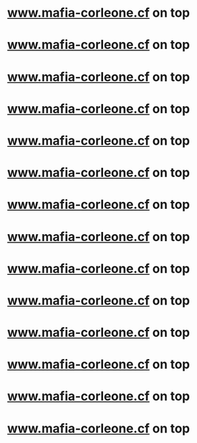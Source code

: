 # www.mafia-corleone.cf on top
# www.mafia-corleone.cf on top
# www.mafia-corleone.cf on top
# www.mafia-corleone.cf on top
# www.mafia-corleone.cf on top
# www.mafia-corleone.cf on top
# www.mafia-corleone.cf on top
# www.mafia-corleone.cf on top
# www.mafia-corleone.cf on top
# www.mafia-corleone.cf on top
# www.mafia-corleone.cf on top
# www.mafia-corleone.cf on top
# www.mafia-corleone.cf on top
# www.mafia-corleone.cf on top
